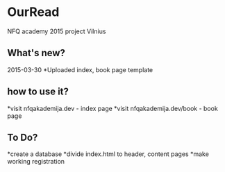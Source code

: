 OurRead
========================

NFQ academy 2015 project Vilnius

What's new?
--------------
2015-03-30
  *Uploaded index, book page template
  
how to use it?
---------------
  *visit nfqakademija.dev        - index page
  *visit nfqakademija.dev/book   - book page

To Do?
---------------
  *create a database
  *divide index.html to header, content pages
  *make working registration
